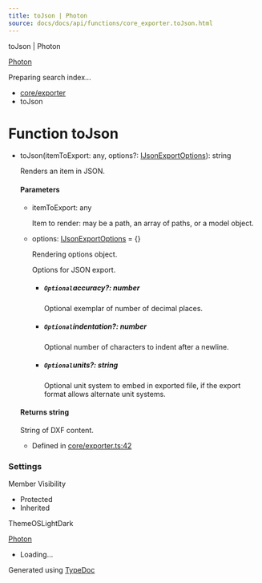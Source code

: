 ```yaml
---
title: toJson | Photon
source: docs/docs/api/functions/core_exporter.toJson.html
---
```


toJson | Photon

[Photon](../index.html)




Preparing search index...

* [core/exporter](../modules/core_exporter.html)
* toJson

# Function toJson

* toJson(itemToExport: any, options?: [IJsonExportOptions](../interfaces/core_exporter.IJsonExportOptions.html)): string

  Renders an item in JSON.

  #### Parameters

  + itemToExport: any

    Item to render: may be a path, an array of paths, or a model object.
  + options: [IJsonExportOptions](../interfaces/core_exporter.IJsonExportOptions.html) = {}

    Rendering options object.

    Options for JSON export.

    - ##### `Optional`accuracy?: number

      Optional exemplar of number of decimal places.
    - ##### `Optional`indentation?: number

      Optional number of characters to indent after a newline.
    - ##### `Optional`units?: string

      Optional unit system to embed in exported file, if the export format allows alternate unit systems.

  #### Returns string

  String of DXF content.

  + Defined in [core/exporter.ts:42](https://github.com/mwhite454/photon/blob/main/packages/photon/src/core/exporter.ts#L42)

### Settings

Member Visibility

* Protected
* Inherited

ThemeOSLightDark

[Photon](../index.html)

* Loading...

Generated using [TypeDoc](https://typedoc.org/)
